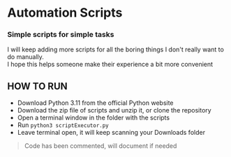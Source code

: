 # Automation Scripts
### Simple scripts for simple tasks

I will keep adding more scripts for all the boring things I don't really want to do manually. <br>
I hope this helps someone make their experience a bit more convenient

## HOW TO RUN
- Download Python 3.11 from the official Python website
- Download the zip file of scripts and unzip it, or clone the repository
- Open a terminal window in the folder with the scripts
- Run `python3 scriptExecutor.py`
- Leave terminal open, it will keep scanning your Downloads folder

> Code has been commented, will document if needed
